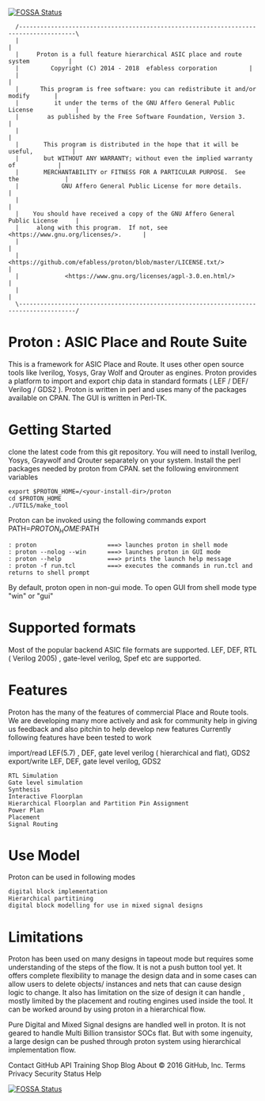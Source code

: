 [![FOSSA Status](https://app.fossa.com/api/projects/git%2Bgithub.com%2Fefabless%2Fproton.svg?type=shield)](https://app.fossa.com/projects/git%2Bgithub.com%2Fefabless%2Fproton?ref=badge_shield)

      /--------------------------------------------------------------------------------------\
      |	                                                                               	|
      |     Proton is a full feature hierarchical ASIC place and route system          	|
      |			Copyright (C) 2014 - 2018  efabless corporation			|
      |	                                                                               	|
      |      This program is free software: you can redistribute it and/or modify      	|
      |          it under the terms of the GNU Affero General Public License           	|
      |        as published by the Free Software Foundation, Version 3.                	|
      |	                                                                               	|
      |       This program is distributed in the hope that it will be useful,          	|
      |       but WITHOUT ANY WARRANTY; without even the implied warranty of           	|
      |       MERCHANTABILITY or FITNESS FOR A PARTICULAR PURPOSE.  See the            	|
      |            GNU Affero General Public License for more details.                 	|
      |	                                                                               	|
      |    You should have received a copy of the GNU Affero General Public License    	|
      |     along with this program.  If not, see <https://www.gnu.org/licenses/>.     	|
      |	                                                                               	|
      |       <https://github.com/efabless/proton/blob/master/LICENSE.txt/>            	|
      |             <https://www.gnu.org/licenses/agpl-3.0.en.html/>                   	|
      |                                                                                	|
      \--------------------------------------------------------------------------------------/

Proton : ASIC Place and Route Suite
===================================

This is a framework for ASIC Place and Route. It uses other open source tools like Iverilog, Yosys, Gray Wolf and Qrouter as engines.
Proton provides a platform to import and export chip data in standard formats ( LEF / DEF/ Verilog / GDS2 ). 
Proton is written in perl and uses many of the packages available on CPAN. The GUI is written in Perl-TK. 


Getting Started
===============
clone the latest code from this git repository. You will need to install Iverilog, Yosys, Graywolf and Qrouter separately on your system. Install the perl packages needed by proton from CPAN.
set the following environment variables

	export $PROTON_HOME=/<your-install-dir>/proton
	cd $PROTON_HOME
	./UTILS/make_tool

Proton can be invoked using the following commands
export PATH=$PROTON_HOME:$PATH

	: proton                    ===> launches proton in shell mode
	: proton --nolog --win      ===> launches proton in GUI mode
	: proton --help             ===> prints the launch help message
	: proton -f run.tcl         ===> executes the commands in run.tcl and returns to shell prompt

By default, proton open in non-gui mode. To open GUI from shell mode type "win" or "gui" 



Supported formats
=================================
Most of the popular backend ASIC file formats are supported. LEF, DEF, RTL ( Verilog 2005) , gate-level verilog, Spef etc are supported. 


Features
==========================
Proton has the many of the features of commercial Place and Route tools. We are developing many more actively and ask for community help in giving us feedback and also pitchin to help develop new features
Currently following features have been tested to work

import/read LEF(5.7) , DEF, gate level verilog ( hierarchical and flat), GDS2
export/write  LEF, DEF, gate level verilog, GDS2

	RTL Simulation
	Gate level simulation
	Synthesis
	Interactive Floorplan
	Hierarchical Floorplan and Partition Pin Assignment
	Power Plan
	Placement
	Signal Routing

Use Model
===========================
Proton can be used in following modes

	digital block implementation
	Hierarchical partitining
	digital block modelling for use in mixed signal designs 

Limitations
===========================
Proton has been used on many designs in tapeout mode but requires some understanding of the steps of the flow. It is not a push button tool yet. It offers complete flexibility to manage the design data and in some cases can allow users to delete objects/ instances and nets that can cause design logic to change. It also has limitation on the size of design it can handle , mostly limited by the placement and routing engines used inside the tool. It can be worked around by using proton in a hierarchical flow.

Pure Digital and Mixed Signal designs are handled well in proton. It is not geared to handle Multi Billion transistor SOCs flat. But with some ingenuity, a large design can be pushed through proton system using hierarchical implementation flow.



Contact GitHub API Training Shop Blog About
© 2016 GitHub, Inc. Terms Privacy Security Status Help


[![FOSSA Status](https://app.fossa.com/api/projects/git%2Bgithub.com%2Fefabless%2Fproton.svg?type=large)](https://app.fossa.com/projects/git%2Bgithub.com%2Fefabless%2Fproton?ref=badge_large)